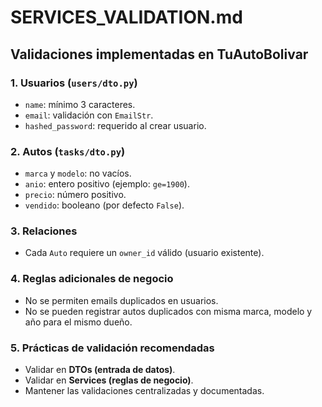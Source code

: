 # SERVICES_VALIDATION.md


## Validaciones implementadas en TuAutoBolivar


### 1. **Usuarios (`users/dto.py`)**
- `name`: mínimo 3 caracteres.
- `email`: validación con `EmailStr`.
- `hashed_password`: requerido al crear usuario.


### 2. **Autos (`tasks/dto.py`)**
- `marca` y `modelo`: no vacíos.
- `anio`: entero positivo (ejemplo: `ge=1900`).
- `precio`: número positivo.
- `vendido`: booleano (por defecto `False`).


### 3. **Relaciones**
- Cada `Auto` requiere un `owner_id` válido (usuario existente).


### 4. **Reglas adicionales de negocio**
- No se permiten emails duplicados en usuarios.
- No se pueden registrar autos duplicados con misma marca, modelo y año para el mismo dueño.


### 5. **Prácticas de validación recomendadas**
- Validar en **DTOs (entrada de datos)**.
- Validar en **Services (reglas de negocio)**.
- Mantener las validaciones centralizadas y documentadas.